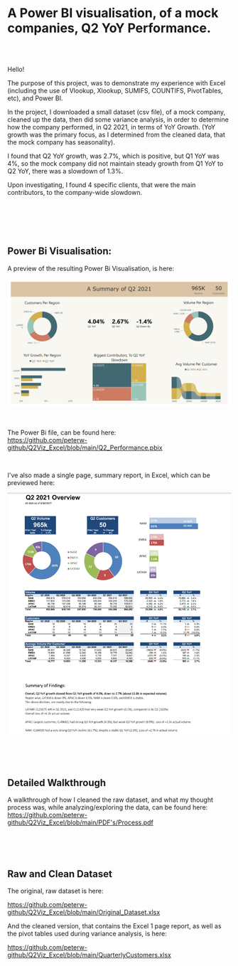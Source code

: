 # A Power BI visualisation, of a mock companies, Q2 YoY Performance.

<br>
<br>

Hello!

The purpose of this project, was to demonstrate my experience with Excel (including the use of Vlookup, Xlookup, SUMIFS, COUNTIFS, PivotTables, etc), and Power BI. 

In the project, I downloaded a small dataset (csv file), of a mock company, cleaned up the data, then did some variance analysis, in order to determine how the company performed, in Q2 2021, in terms of YoY Growth. (YoY growth was the primary focus, as I determined from the cleaned data, that the mock company has seasonality).

I found that Q2 YoY growth, was 2.7%, which is positive, but Q1 YoY was 4%, so the mock company did not maintain steady growth from Q1 YoY to Q2 YoY, there was a slowdown of 1.3%.

Upon investigating, I found 4 specific clients, that were the main contributors, to the company-wide slowdown.


<br>
<br>
<br>
<br>


## Power Bi Visualisation:

A preview of the resulting Power Bi Visualisation, is here: <br>

![Image Of Interactive Dashboard](https://github.com/peterw-github/Q2Viz_Excel/blob/main/Images/PowerBI%20Dashboard%20Preview.JPG)

<br>

The Power Bi file, can be found here: <br>
https://github.com/peterw-github/Q2Viz_Excel/blob/main/Q2_Performance.pbix

<br>

I've also made a single page, summary report, in Excel, which can be previewed here: <br>

![Image Of Interactive Dashboard](https://github.com/peterw-github/Q2Viz_Excel/blob/main/Images/Excel%20Report%20Preview.JPG)



<br>
<br>
<br>


## Detailed Walkthrough<br>

A walkthrough of how I cleaned the raw dataset, and what my thought process was, while analyzing/exploring the data, can be found here: <br>
https://github.com/peterw-github/Q2Viz_Excel/blob/main/PDF's/Process.pdf

<br>
<br>
<br>



## Raw and Clean Dataset <br>

The original, raw dataset is here: 

https://github.com/peterw-github/Q2Viz_Excel/blob/main/Original_Dataset.xlsx

And the cleaned version, that contains the Excel 1 page report, as well as the pivot tables used during variance analysis, is here:

https://github.com/peterw-github/Q2Viz_Excel/blob/main/QuarterlyCustomers.xlsx

